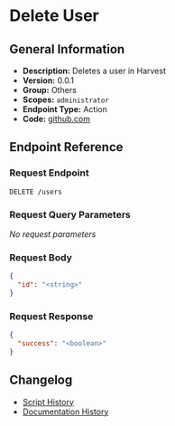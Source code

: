 # Delete User

## General Information

- **Description:** Deletes a user in Harvest
- **Version:** 0.0.1
- **Group:** Others
- **Scopes:** `administrator`
- **Endpoint Type:** Action
- **Code:** [github.com](https://github.com/NangoHQ/integration-templates/tree/main/integrations/harvest/actions/delete-user.ts)


## Endpoint Reference

### Request Endpoint

`DELETE /users`

### Request Query Parameters

_No request parameters_

### Request Body

```json
{
  "id": "<string>"
}
```

### Request Response

```json
{
  "success": "<boolean>"
}
```

## Changelog

- [Script History](https://github.com/NangoHQ/integration-templates/commits/main/integrations/harvest/actions/delete-user.ts)
- [Documentation History](https://github.com/NangoHQ/integration-templates/commits/main/integrations/harvest/actions/delete-user.md)

<!-- END  GENERATED CONTENT -->

